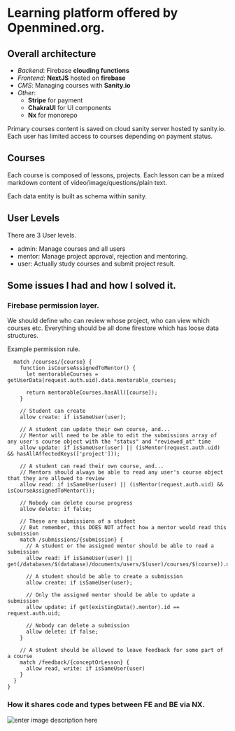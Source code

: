 # Learning platform offered by Openmined.org. 

## Overall architecture
- *Backend*: Firebase **clouding functions**
- *Frontend*: **NextJS** hosted on **firebase**
- *CMS*: Managing courses with **Sanity.io**
- *Other*:
	- **Stripe** for payment
	- **ChakraUI** for UI components
	- **Nx** for monorepo

Primary courses content is saved on cloud sanity server hosted ty sanity.io. Each user has limited access to courses depending on payment status.

## Courses
Each course is composed of lessons, projects. Each lesson can be a mixed markdown content of video/image/questions/plain text.

Each data entity is built as schema within sanity.


## User Levels
There are 3 User levels.
- admin: Manage courses and all users
- mentor: Manage project approval, rejection and mentoring.
- user: Actually study courses and submit project result.


## Some issues I had and how I solved it.

### Firebase permission layer.
We should define who can review whose project, who can view which courses etc. Everything should be all done firestore which has loose data structures.

Example permission rule.

      match /courses/{course} {
        function isCourseAssignedToMentor() {
          let mentorableCourses = getUserData(request.auth.uid).data.mentorable_courses;

          return mentorableCourses.hasAll([course]);
        }

        // Student can create
        allow create: if isSameUser(user);

        // A student can update their own course, and...
        // Mentor will need to be able to edit the submissions array of any user's course object with the "status" and "reviewed_at" time
        allow update: if isSameUser(user) || (isMentor(request.auth.uid) && hasAllAffectedKeys(['project']));

        // A student can read their own course, and...
        // Mentors should always be able to read any user's course object that they are allowed to review
        allow read: if isSameUser(user) || (isMentor(request.auth.uid) && isCourseAssignedToMentor());

        // Nobody can delete course progress
        allow delete: if false;

        // These are submissions of a student
        // But remember, this DOES NOT affect how a mentor would read this submission
        match /submissions/{submission} {
          // A student or the assigned mentor should be able to read a submission
          allow read: if isSameUser(user) || get(/databases/$(database)/documents/users/$(user)/courses/$(course)).data.allowed_mentors.values().hasAny([request.auth.uid]);

          // A student should be able to create a submission
          allow create: if isSameUser(user);

          // Only the assigned mentor should be able to update a submission
          allow update: if get(existingData().mentor).id == request.auth.uid;

          // Nobody can delete a submission
          allow delete: if false;
        }

        // A student should be allowed to leave feedback for some part of a course
        match /feedback/{conceptOrLesson} {
          allow read, write: if isSameUser(user)
        }
      }
    }
    
### How it shares code and types between FE and BE via NX.
![enter image description here](https://i.ibb.co/7jc9pR6/image.png)
